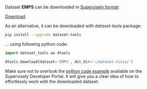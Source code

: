 Dataset **EMPS** can be downloaded in [Supervisely format](https://developer.supervisely.com/api-references/supervisely-annotation-json-format):

 [Download](https://assets.supervisely.com/remote/eyJsaW5rIjogImZzOi8vYXNzZXRzLzI0OTFfRU1QUy9lbXBzLURhdGFzZXROaW5qYS50YXIiLCAic2lnIjogIkNtY0lJaXdHTktPNTQxNnpkYnB6TWtiMzJKeStJcEt2ejNsRlBSRFJjcm89In0=)

As an alternative, it can be downloaded with *dataset-tools* package:
``` bash
pip install --upgrade dataset-tools
```

... using following python code:
``` python
import dataset_tools as dtools

dtools.download(dataset='EMPS', dst_dir='~/dataset-ninja/')
```
Make sure not to overlook the [python code example](https://developer.supervisely.com/getting-started/python-sdk-tutorials/iterate-over-a-local-project) available on the Supervisely Developer Portal. It will give you a clear idea of how to effortlessly work with the downloaded dataset.

